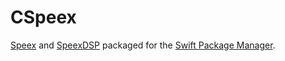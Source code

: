 # CSpeex

[Speex](https://gitlab.xiph.org/xiph/speex) and [SpeexDSP](https://gitlab.xiph.org/xiph/speexdsp) packaged for the [Swift Package Manager](https://swift.org/package-manager/).
